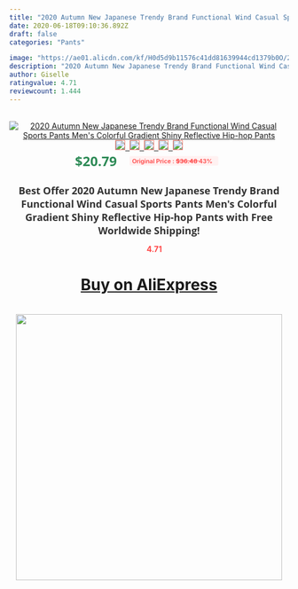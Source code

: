 ```yaml
---
title: "2020 Autumn New Japanese Trendy Brand Functional Wind Casual Sports Pants Men's Colorful Gradient Shiny Reflective Hip-hop Pants"
date: 2020-06-18T09:10:36.892Z
draft: false
categories: "Pants"

image: "https://ae01.alicdn.com/kf/H0d5d9b11576c41dd81639944cd1379b0O/2020-Autumn-New-Japanese-Trendy-Brand-Functional-Wind-Casual-Sports-Pants-Men-s-Colorful-Gradient-Shiny.jpg"
description: "2020 Autumn New Japanese Trendy Brand Functional Wind Casual Sports Pants Men's Colorful Gradient Shiny Reflective Hip-hop Pants"
author: Giselle
ratingvalue: 4.71
reviewcount: 1.444
---
```

<br>
<div style="text-align: center;">
<a href="https://s.click.aliexpress.com/e/_AqpCet" target="_blank" rel="nofollow noopener noreferrer"><img alt="2020 Autumn New Japanese Trendy Brand Functional Wind Casual Sports Pants Men's Colorful Gradient Shiny Reflective Hip-hop Pants" class="magnifier-image" src="https://ae01.alicdn.com/kf/H0d5d9b11576c41dd81639944cd1379b0O/2020-Autumn-New-Japanese-Trendy-Brand-Functional-Wind-Casual-Sports-Pants-Men-s-Colorful-Gradient-Shiny.jpg_640x640.jpg">
<br>
<img style="border:1px solid salmon" src="https://ae01.alicdn.com/kf/H0d5d9b11576c41dd81639944cd1379b0O/2020-Autumn-New-Japanese-Trendy-Brand-Functional-Wind-Casual-Sports-Pants-Men-s-Colorful-Gradient-Shiny.jpg_120x120.jpg">&nbsp;&nbsp;<img style="border:1px solid salmon" src="https://ae01.alicdn.com/kf/Hdc6ffc6f6da649d9ba3424e9843c71bfN/2020-Autumn-New-Japanese-Trendy-Brand-Functional-Wind-Casual-Sports-Pants-Men-s-Colorful-Gradient-Shiny.jpg_120x120.jpg">&nbsp;&nbsp;<img style="border:1px solid salmon" src="https://ae01.alicdn.com/kf/H76b6cd4bbdee4f2bac585bcfe6eeb965M/2020-Autumn-New-Japanese-Trendy-Brand-Functional-Wind-Casual-Sports-Pants-Men-s-Colorful-Gradient-Shiny.jpg_120x120.jpg">&nbsp;&nbsp;<img style="border:1px solid salmon" src="https://ae01.alicdn.com/kf/H4de284a6259045ef81aebf28fb3589eej/2020-Autumn-New-Japanese-Trendy-Brand-Functional-Wind-Casual-Sports-Pants-Men-s-Colorful-Gradient-Shiny.jpg_120x120.jpg">&nbsp;&nbsp;<img style="border:1px solid salmon" src="https://ae01.alicdn.com/kf/Hf9c4d2c483274279a804a61103dba988P/2020-Autumn-New-Japanese-Trendy-Brand-Functional-Wind-Casual-Sports-Pants-Men-s-Colorful-Gradient-Shiny.jpg_120x120.jpg"></a></div><br0>
<div style="text-align: center;"><span style="background-color: white; border: 0px; box-sizing: border-box; color: seagreen; display: inline-block; font-family: &quot;open sans&quot; , &quot;arial&quot; , &quot;helvetica&quot; , sans-serif , &quot;heiti&quot;; font-size: 24px; font-stretch: inherit; font-weight: 700; line-height: inherit; margin: 0px 10px 0px 0px; padding: 0px; vertical-align: middle;">$20.79 </span>
<span style="background: rgb(255 , 241 , 241); border-radius: 3px; border: 0px; box-sizing: border-box; color: #ff4747; display: inline-block; font-family: inherit; font-size: 12px; font-stretch: inherit; font-style: inherit; font-variant: inherit; font-weight: 600; line-height: inherit; margin: 0px; padding: 2px 5px; transform: scale(0.9); vertical-align: middle;">Original Price : <b style="text-decoration: line-through;">$36.48 </b> 43%&nbsp;&nbsp;</span></div>
<h1 style="color: #333333; display: inline-block; font-family: &quot;open sans&quot; , &quot;arial&quot; , &quot;helvetica&quot; , sans-serif , &quot;heiti&quot;; font-size: 18px; font-stretch: inherit; font-weight: 700; text-align: center;">Best Offer 2020 Autumn New Japanese Trendy Brand Functional Wind Casual Sports Pants Men's Colorful Gradient Shiny Reflective Hip-hop Pants with Free Worldwide Shipping!</h1>
<div style="color: #ff4747; text-align: center;">
<img src="https://4.bp.blogspot.com/-M0ZcTcb-5uY/XleCXlxnR4I/AAAAAAAAAEc/OrjgMkXV1oMQFaCRZj5HQwOCBcu3w1FegCPcBGAYYCw/s1600/star.png" style="height: 15px;">&nbsp;<b>4.71</b></div>
<div class="button_cont" align="center"><a class="buynow_a" href="https://s.click.aliexpress.com/e/_AqpCet" target="_blank" rel="nofollow noopener noreferrer"><H1>Buy on AliExpress</H1></a></div><br>
<div class="separator" style="clear: both; text-align: center;">
<img src="https://lh3.googleusercontent.com/-pTy5HemUv9M/XlePHvY0dAI/AAAAAAAAAE4/0nX5iRUoIWY8eMW9Dpxeirr157OZliDIgCLcBGAsYHQ/s1600/badge.gif" width="480">
</div>
